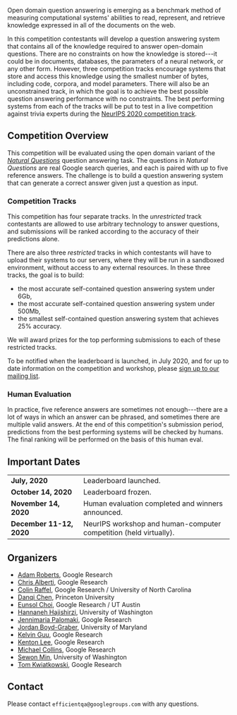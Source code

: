 Open domain question answering is emerging as a benchmark method of measuring
computational systems' abilities to read, represent, and retrieve knowledge
expressed in all of the documents on the web.

In this competition contestants will develop a question answering system that
contains all of the knowledge required to answer open-domain questions. There
are no constraints on how the knowledge is stored---it could be in documents,
databases, the parameters of a neural network, or any other form. However, three
competition tracks encourage systems that store and access this knowledge using
the smallest number of bytes, including code, corpora, and model
parameters. There will also be an unconstrained track, in which the goal is to
achieve the best possible question answering performance with no
constraints. The best performing systems from each of the tracks will be put to
test in a live competition against trivia experts during the [NeurIPS 2020
competition track](https://neurips.cc/Conferences/2020/CompetitionTrack).

## Competition Overview

This competition will be evaluated using the open domain variant of the
[*Natural Questions*](https://www.mitpressjournals.org/doi/full/10.1162/tacl_a_00276)
question answering task. The questions in *Natural Questions* are real Google
search queries, and each is paired with up to five reference answers. The
challenge is to build a question answering system that can generate a correct
answer given just a question as input.

### Competition Tracks

This competition has four separate tracks. In the *unrestricted* track
contestants are allowed to use arbitrary technology to answer questions, and
submissions will be ranked according to the accuracy of their predictions alone.

There are also three *restricted* tracks in which contestants will have to
upload their systems to our servers, where they will be run in a sandboxed
environment, without access to any external resources. In these three tracks,
the goal is to build:

* the most accurate self-contained question answering system under 6Gb,
* the most accurate self-contained question answering system under 500Mb,
* the smallest self-contained question answering system that achieves 25%
  accuracy.

We will award prizes for the top performing submissions to each of these
restricted tracks.

To be notified when the leaderboard is launched, in July 2020, and for up to
date information on the competition and workshop, please [sign up to our mailing
list](https://efficientqa.github.io/sign_up_for_notifications.html).


### Human Evaluation

In practice, five reference answers are sometimes not enough---there are a lot
of ways in which an answer can be phrased, and sometimes there are multiple
valid answers. At the end of this competition's submission period, predictions from the
best performing systems will be checked by humans. The final ranking will be
performed on the basis of this human eval.

## Important Dates

|                                 |                                                                   |
|:--------------------------------|:------------------------------------------------------------------|
| **July, 2020**                  | Leaderboard launched.                                             |
| **October 14, 2020**            | Leaderboard frozen.                                               |
| **November 14, 2020**           | Human evaluation completed and winners announced.                 |
| **December 11-12, 2020** &emsp; | NeurIPS workshop and human-computer competition (held virtually). | 

## Organizers

*   [Adam Roberts](https://research.google/people/104881/), Google
    Research
*   [Chris Alberti](https://research.google/people/ChrisAlberti/),
    Google Research
*   [Colin Raffel](https://colinraffel.com/), Google Research / University of
    North Carolina
*   [Danqi Chen](https://www.cs.princeton.edu/~danqic/), Princeton University
*   [Eunsol Choi](https://www.cs.utexas.edu/~eunsol/), Google Research / UT
    Austin
*   [Hannaneh Hajishirzi](https://homes.cs.washington.edu/~hannaneh/),
    University of Washington
*   [Jennimaria Palomaki](https://research.google/people/105807/),
    Google Research
*   [Jordan Boyd-Graber](http://users.umiacs.umd.edu/~jbg/), University of
    Maryland
*   [Kelvin Guu](http://kelvinguu.com/), Google Research
*   [Kenton Lee](https://kentonl.com/), Google Research
*   [Michael Collins](https://research.google/people/MichaelCollins/),
    Google Research
*   [Sewon Min](https://shmsw25.github.io/), University of Washington
*   [Tom Kwiatkowski](https://research.google/people/105075/), Google
    Research

## Contact

Please contact `efficientqa@googlegroups.com` with any questions.
